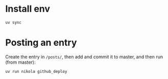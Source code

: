 # Install env

    uv sync


# Posting an entry

Create the entry in `/posts/`, then add and commit it to master, and then run (from master):

    uv run nikola github_deploy
